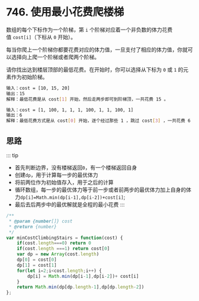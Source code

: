 # 746. 使用最小花费爬楼梯
数组的每个下标作为一个阶梯，第 `i` 个阶梯对应着一个非负数的体力花费值 `cost[i]`（下标从 `0` 开始）。

每当你爬上一个阶梯你都要花费对应的体力值，一旦支付了相应的体力值，你就可以选择向上爬一个阶梯或者爬两个阶梯。

请你找出达到楼层顶部的最低花费。在开始时，你可以选择从下标为 `0` 或 `1` 的元素作为初始阶梯。

```bash
输入：cost = [10, 15, 20]
输出：15
解释：最低花费是从 cost[1] 开始，然后走两步即可到阶梯顶，一共花费 15 。

输入：cost = [1, 100, 1, 1, 1, 100, 1, 1, 100, 1]
输出：6
解释：最低花费方式是从 cost[0] 开始，逐个经过那些 1 ，跳过 cost[3] ，一共花费 6 。
```

## 思路
::: tip
- 首先判断边界，没有楼梯返回`0`，有一个楼梯返回自身
- 创建`dp`，用于计算每一步的最优体力
- 将前两位作为初始值存入，用于之后的计算
- 循环数组，每一步的最优体力等于前一步或者前两步的最优体力加上自身的体力`dp[i]=Math.min(dp[i-1],dp[i-2])+cost[i]`;
- 最后去后两步中的最优解就是全程的最小花费
:::

```js
/**
 * @param {number[]} cost
 * @return {number}
 */
var minCostClimbingStairs = function(cost) {
    if(cost.length===0) return 0
    if(cost.length ===1) return cost[0]
    var dp = new Array(cost.length)
    dp[0] = cost[0]
    dp[1] = cost[1]
    for(let i=2;i<cost.length;i++) {
        dp[i] = Math.min(dp[i-1],dp[i-2])+ cost[i]
    }
    return Math.min(dp[dp.length-1],dp[dp.length-2])
};
```